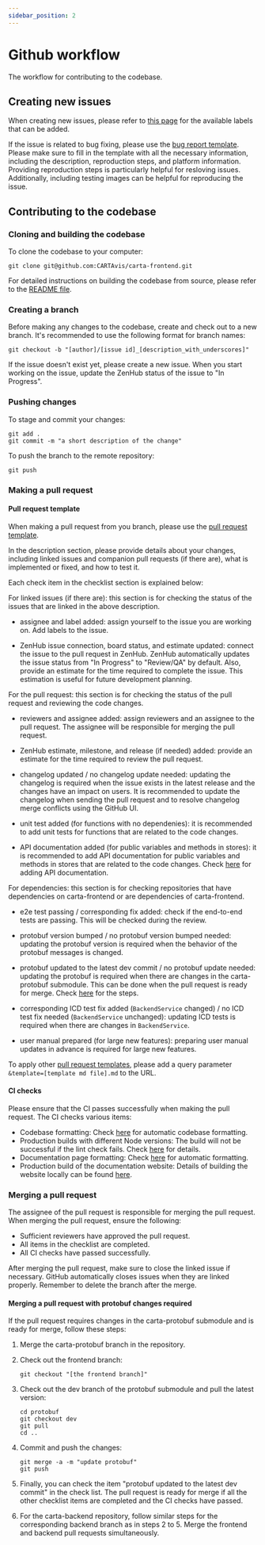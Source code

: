 ```yaml
---
sidebar_position: 2
---
```


# Github workflow

The workflow for contributing to the codebase.

## Creating new issues

When creating new issues, please refer to [this page](https://github.com/CARTAvis/carta-frontend/labels) for the available labels that can be added.

If the issue is related to bug fixing, please use the [bug report template](https://github.com/CARTAvis/carta-frontend/blob/dev/.github/ISSUE_TEMPLATE/bug_report.md). Please make sure to fill in the template with all the necessary information, including the description, reproduction steps, and platform information. Providing reproduction steps is particularly helpful for resloving issues. Additionally, including testing images can be helpful for reproducing the issue.

## Contributing to the codebase

### Cloning and building the codebase

To clone the codebase to your computer:

```
git clone git@github.com:CARTAvis/carta-frontend.git
```

For detailed instructions on building the codebase from source, please refer to the [README file](https://github.com/CARTAvis/carta-frontend/blob/dev/README.md#development).

### Creating a branch

Before making any changes to the codebase, create and check out to a new branch. It's recommended to use the following format for branch names:

```
git checkout -b "[author]/[issue id]_[description_with_underscores]"
```

If the issue doesn't exist yet, please create a new issue. When you start working on the issue, update the ZenHub status of the issue to "In Progress".

### Pushing changes

To stage and commit your changes:

```
git add .
git commit -m "a short description of the change"
```

To push the branch to the remote repository:

```
git push
```

### Making a pull request

#### Pull request template

When making a pull request from you branch, please use the [pull request template](https://github.com/CARTAvis/carta-frontend/blob/dev/.github/pull_request_template.md).

In the description section, please provide details about your changes, including linked issues and companion pull requests (if there are), what is implemented or fixed, and how to test it.

Each check item in the checklist section is explained below:

For linked issues (if there are): this section is for checking the status of the issues that are linked in the above description.

-   assignee and label added: assign yourself to the issue you are working on. Add labels to the issue.

-   ZenHub issue connection, board status, and estimate updated: connect the issue to the pull request in ZenHub. ZenHub automatically updates the issue status from "In Progress" to "Review/QA" by default. Also, provide an estimate for the time required to complete the issue. This estimation is useful for future development planning.

For the pull request: this section is for checking the status of the pull request and reviewing the code changes.

-   reviewers and assignee added: assign reviewers and an assignee to the pull request. The assignee will be responsible for merging the pull request.

-   ZenHub estimate, milestone, and release (if needed) added: provide an estimate for the time required to review the pull request.

-   changelog updated / no changelog update needed: updating the changelog is required when the issue exists in the latest release and the changes have an impact on users. It is recommended to update the changelog when sending the pull request and to resolve changelog merge conflicts using the GitHub UI.

-   unit test added (for functions with no dependenies): it is recommended to add unit tests for functions that are related to the code changes.

-   API documentation added (for public variables and methods in stores): it is recommended to add API documentation for public variables and methods in stores that are related to the code changes. Check [here](./documentation-guidelines.md/#writing-api-documentation) for adding API documentation.

For dependencies: this section is for checking repositories that have dependencies on carta-frontend or are dependencies of carta-frontend.

-   e2e test passing / corresponding fix added: check if the end-to-end tests are passing. This will be checked during the review.

-   protobuf version bumped / no protobuf version bumped needed: updating the protobuf version is required when the behavior of the protobuf messages is changed.

-   protobuf updated to the latest dev commit / no protobuf update needed: updating the protobuf is required when there are changes in the carta-protobuf submodule. This can be done when the pull request is ready for merge. Check [here](#merging-a-pull-request-with-protobuf-changes-required) for the steps.

-   corresponding ICD test fix added (`BackendService` changed) / no ICD test fix needed (`BackendService` unchanged): updating ICD tests is required when there are changes in `BackendService`.

-   user manual prepared (for large new features): preparing user manual updates in advance is required for large new features.

To apply other [pull request templates](https://github.com/CARTAvis/carta-frontend/blob/dev/.github/PULL_REQUEST_TEMPLATE), please add a query parameter `&template=[template md file].md` to the URL.

#### CI checks

Please ensure that the CI passes successfully when making the pull request. The CI checks various items:

-   Codebase formatting: Check [here](./developer-tips/#checking-and-fixing-code-format) for automatic codebase formatting.
-   Production builds with different Node versions: The build will not be successful if the lint check fails. Check [here](./developer-tips/#code-linting) for details.
-   Documentation page formatting: Check [here](./documentation-guidelines/#formatting) for automatic formatting.
-   Production build of the documentation website: Details of building the website locally can be found [here](./documentation-guidelines/#building-documentation).

### Merging a pull request

The assignee of the pull request is responsible for merging the pull request. When merging the pull request, ensure the following:

-   Sufficient reviewers have approved the pull request.
-   All items in the checklist are completed.
-   All CI checks have passed successfully.

After merging the pull request, make sure to close the linked issue if necessary. GitHub automatically closes issues when they are linked properly. Remember to delete the branch after the merge.

#### Merging a pull request with protobuf changes required

If the pull request requires changes in the carta-protobuf submodule and is ready for merge, follow these steps:

1. Merge the carta-protobuf branch in the repository.

2. Check out the frontend branch:

    ```
    git checkout "[the frontend branch]"
    ```

3. Check out the dev branch of the protobuf submodule and pull the latest version:

    ```
    cd protobuf
    git checkout dev
    git pull
    cd ..
    ```

4. Commit and push the changes:

    ```
    git merge -a -m "update protobuf"
    git push
    ```

5. Finally, you can check the item "protobuf updated to the latest dev commit" in the check list. The pull request is ready for merge if all the other checklist items are completed and the CI checks have passed.

6. For the carta-backend repository, follow similar steps for the corresponding backend branch as in steps 2 to 5. Merge the frontend and backend pull requests simultaneously.
